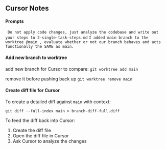 ## Cursor Notes

#### Prompts
` Do not apply code changes, just analyze the codebase and write out your steps to 2-single-task-steps.md`
`I added main branch to the worktree @main , evaluate whether or not our branch behaves and acts functionally the SAME as main.` 

#### Add new branch to worktree
add new branch for Cursor to compare: 
`git worktree add main`

remove it before pushing back up 
`git worktree remove main`

#### Create diff file for Cursor

To create a detailed diff against `main` with context:
```
git diff --full-index main > branch-diff-full.diff
```

To feed the diff back into Cursor:
1. Create the diff file
2. Open the diff file in Cursor
3. Ask Cursor to analyze the changes